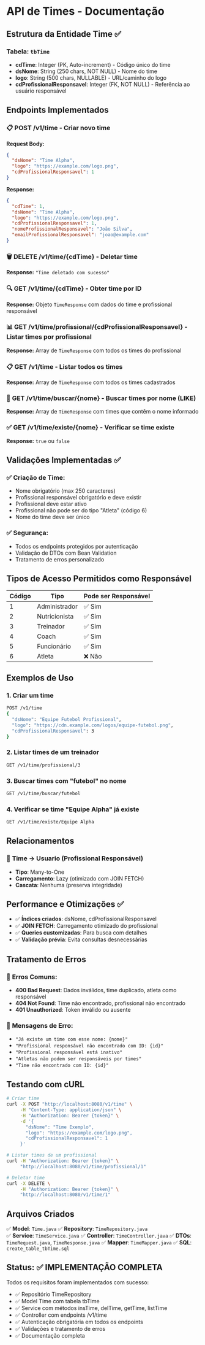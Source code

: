 # API de Times - Documentação

## Estrutura da Entidade Time ✅

### Tabela: `tbTime`

- **cdTime**: Integer (PK, Auto-increment) - Código único do time
- **dsNome**: String (250 chars, NOT NULL) - Nome do time
- **logo**: String (500 chars, NULLABLE) - URL/caminho do logo
- **cdProfissionalResponsavel**: Integer (FK, NOT NULL) - Referência ao usuário responsável

## Endpoints Implementados

### 📋 **POST /v1/time** - Criar novo time

**Request Body:**

```json
{
  "dsNome": "Time Alpha",
  "logo": "https://example.com/logo.png",
  "cdProfissionalResponsavel": 1
}
```

**Response:**

```json
{
  "cdTime": 1,
  "dsNome": "Time Alpha",
  "logo": "https://example.com/logo.png",
  "cdProfissionalResponsavel": 1,
  "nomeProfissionalResponsavel": "João Silva",
  "emailProfissionalResponsavel": "joao@example.com"
}
```

### 🗑️ **DELETE /v1/time/{cdTime}** - Deletar time

**Response:** `"Time deletado com sucesso"`

### 🔍 **GET /v1/time/{cdTime}** - Obter time por ID

**Response:** Objeto `TimeResponse` com dados do time e profissional responsável

### 📊 **GET /v1/time/profissional/{cdProfissionalResponsavel}** - Listar times por profissional

**Response:** Array de `TimeResponse` com todos os times do profissional

### 📋 **GET /v1/time** - Listar todos os times

**Response:** Array de `TimeResponse` com todos os times cadastrados

### 🔎 **GET /v1/time/buscar/{nome}** - Buscar times por nome (LIKE)

**Response:** Array de `TimeResponse` com times que contêm o nome informado

### ✅ **GET /v1/time/existe/{nome}** - Verificar se time existe

**Response:** `true` ou `false`

## Validações Implementadas ✅

### ✅ **Criação de Time:**

- Nome obrigatório (max 250 caracteres)
- Profissional responsável obrigatório e deve existir
- Profissional deve estar ativo
- Profissional não pode ser do tipo "Atleta" (código 6)
- Nome do time deve ser único

### ✅ **Segurança:**

- Todos os endpoints protegidos por autenticação
- Validação de DTOs com Bean Validation
- Tratamento de erros personalizado

## Tipos de Acesso Permitidos como Responsável

| Código | Tipo          | Pode ser Responsável |
| ------ | ------------- | -------------------- |
| 1      | Administrador | ✅ Sim               |
| 2      | Nutricionista | ✅ Sim               |
| 3      | Treinador     | ✅ Sim               |
| 4      | Coach         | ✅ Sim               |
| 5      | Funcionário   | ✅ Sim               |
| 6      | Atleta        | ❌ Não               |

## Exemplos de Uso

### 1. Criar um time

```bash
POST /v1/time
{
  "dsNome": "Equipe Futebol Profissional",
  "logo": "https://cdn.example.com/logos/equipe-futebol.png",
  "cdProfissionalResponsavel": 3
}
```

### 2. Listar times de um treinador

```bash
GET /v1/time/profissional/3
```

### 3. Buscar times com "futebol" no nome

```bash
GET /v1/time/buscar/futebol
```

### 4. Verificar se time "Equipe Alpha" já existe

```bash
GET /v1/time/existe/Equipe Alpha
```

## Relacionamentos

### 🔗 **Time → Usuario (Profissional Responsável)**

- **Tipo**: Many-to-One
- **Carregamento**: Lazy (otimizado com JOIN FETCH)
- **Cascata**: Nenhuma (preserva integridade)

## Performance e Otimizações ✅

- ✅ **Índices criados**: dsNome, cdProfissionalResponsavel
- ✅ **JOIN FETCH**: Carregamento otimizado do profissional
- ✅ **Queries customizadas**: Para busca com detalhes
- ✅ **Validação prévia**: Evita consultas desnecessárias

## Tratamento de Erros

### 🚫 **Erros Comuns:**

- **400 Bad Request**: Dados inválidos, time duplicado, atleta como responsável
- **404 Not Found**: Time não encontrado, profissional não encontrado
- **401 Unauthorized**: Token inválido ou ausente

### 📝 **Mensagens de Erro:**

- `"Já existe um time com esse nome: {nome}"`
- `"Profissional responsável não encontrado com ID: {id}"`
- `"Profissional responsável está inativo"`
- `"Atletas não podem ser responsáveis por times"`
- `"Time não encontrado com ID: {id}"`

## Testando com cURL

```bash
# Criar time
curl -X POST "http://localhost:8080/v1/time" \
     -H "Content-Type: application/json" \
     -H "Authorization: Bearer {token}" \
     -d '{
       "dsNome": "Time Exemplo",
       "logo": "https://example.com/logo.png",
       "cdProfissionalResponsavel": 1
     }'

# Listar times de um profissional
curl -H "Authorization: Bearer {token}" \
     "http://localhost:8080/v1/time/profissional/1"

# Deletar time
curl -X DELETE \
     -H "Authorization: Bearer {token}" \
     "http://localhost:8080/v1/time/1"
```

## Arquivos Criados

✅ **Model**: `Time.java`
✅ **Repository**: `TimeRepository.java`  
✅ **Service**: `TimeService.java`
✅ **Controller**: `TimeController.java`
✅ **DTOs**: `TimeRequest.java`, `TimeResponse.java`
✅ **Mapper**: `TimeMapper.java`
✅ **SQL**: `create_table_tbTime.sql`

## Status: ✅ IMPLEMENTAÇÃO COMPLETA

Todos os requisitos foram implementados com sucesso:

- ✅ Repositório TimeRepository
- ✅ Model Time com tabela tbTime
- ✅ Service com métodos insTime, delTime, getTime, listTime
- ✅ Controller com endpoints /v1/time
- ✅ Autenticação obrigatória em todos os endpoints
- ✅ Validações e tratamento de erros
- ✅ Documentação completa

